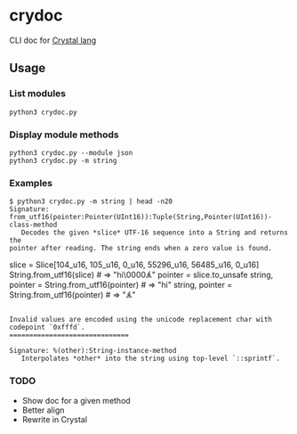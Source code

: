 # crydoc
CLI doc for [Crystal lang](https://crystal-lang.org/api/1.1.0/index.html)

## Usage

### List modules
```
python3 crydoc.py
```
### Display module methods

```
python3 crydoc.py --module json
python3 crydoc.py -m string
```

### Examples

```
$ python3 crydoc.py -m string | head -n20
Signature: from_utf16(pointer:Pointer(UInt16)):Tuple(String,Pointer(UInt16))-class-method
   Decodes the given *slice* UTF-16 sequence into a String and returns the
pointer after reading. The string ends when a zero value is found.

```
slice = Slice[104_u16, 105_u16, 0_u16, 55296_u16, 56485_u16, 0_u16]
String.from_utf16(slice) # => "hi\0000𐂥"
pointer = slice.to_unsafe
string, pointer = String.from_utf16(pointer) # => "hi"
string, pointer = String.from_utf16(pointer) # => "𐂥"
```

Invalid values are encoded using the unicode replacement char with
codepoint `0xfffd`.
==============================

Signature: %(other):String-instance-method
   Interpolates *other* into the string using top-level `::sprintf`.

```


### TODO
- Show doc for a given method
- Better align
- Rewrite in Crystal
